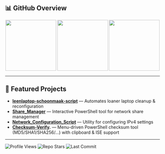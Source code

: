 ## 📊 GitHub Overview

<p align="center">
  <img src="https://github-readme-stats.vercel.app/api?username=Dantdmnl&show_icons=true&theme=tokyonight&hide_border=true" height="165">
  <img src="https://streak-stats.demolab.com/?user=Dantdmnl&theme=tokyonight&hide_border=true" height="165">
  <img src="https://github-readme-stats.vercel.app/api/top-langs/?username=Dantdmnl&layout=compact&theme=tokyonight&hide_border=true" height="165">
</p>

---

## 🔧 Featured Projects

- **[leenlaptop‑schoonmaak‑script](https://github.com/Dantdmnl/leenlaptop-schoonmaak-script)** — Automates loaner laptop cleanup & reconfiguration  
- **[Share_Manager](https://github.com/Dantdmnl/Share_Manager)** — Interactive PowerShell tool for network share management  
- **[Network_Configuration_Script](https://github.com/Dantdmnl/Network_Configuration_Script)** — Utility for configuring IPv4 settings
- **[Checksum-Verify](https://github.com/Dantdmnl/Checksum-Verify).** — Menu-driven PowerShell checksum tool (MD5/SHA1/SHA256/...) with clipboard & ISE support 

---

![Profile Views](https://komarev.com/ghpvc/?username=Dantdmnl&color=orange&style=for-the-badge)
![Repo Stars](https://img.shields.io/github/stars/Dantdmnl?color=yellow&style=for-the-badge)
![Last Commit](https://img.shields.io/github/last-commit/Dantdmnl/Dantdmnl?color=blue&logo=github&style=for-the-badge)
